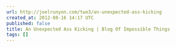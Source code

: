 ```yaml
---
url: http://joelrunyon.com/two3/an-unexpected-ass-kicking
created_at: 2012-08-16 14:17 UTC
published: false
title: An Unexpected Ass Kicking | Blog Of Impossible Things
tags: []
---
```



